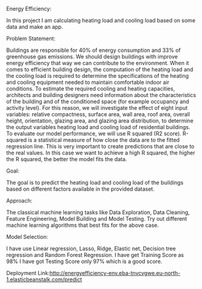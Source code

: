 Energy Efficiency:

In this project I am calculating heating load and cooling load based on some data and make an app. 

Problem Statement:

Buildings are responsible for 40% of energy consumption and 33% of greenhouse gas emissions. We should design buildings with improve energy efficiency that way we can contribute to the environment. 
When it comes to efficient building design, the computation of the heating load  and the cooling load is required to determine the specifications of the heating and cooling equipment needed to maintain comfortable indoor air conditions. To estimate the required cooling and heating capacities, architects and building designers need information about the characteristics of the building and of the conditioned space (for example occupancy and activity level). For this reason, we will investigate the effect of eight input variables: relative compactness, surface area, wall area, roof area, overall height, orientation, glazing area, and glazing area distribution, to determine the output variables heating load and cooling load of residential buildings.
To evaluate our model performance, we will use R squared (R2 score). R-squared is a statistical measure of how close the data are to the fitted regression line. This is very important to create predictions that are close to the real values. In this case we want to achieve a high R squared, the higher the R squared, the better the model fits the data.

Goal:

The goal is to predict the heating load and cooling load of the buildings based on different factors available in the provided dataset.

Approach:

The classical machine learning tasks like Data Exploration, Data Cleaning, Feature Engineering, Model Building and Model Testing. Try out different machine learning algorithms that best fits for the above case.

Model Selection:

I have use Linear regression, Lasso, Ridge, Elastic net, Decision tree regression and Random Forest Regression. I have get Training Score as 98%  I have got Testing Score only 97% which is a good score.

Deployment Link:http://energyefficiency-env.eba-tnvcvgwe.eu-north-1.elasticbeanstalk.com/predict

